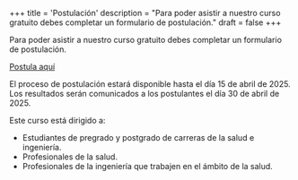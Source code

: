 +++
title = 'Postulación'
description = "Para poder asistir a nuestro curso gratuito debes completar un formulario de postulación."
draft = false
+++

Para poder asistir a nuestro curso gratuito debes completar un formulario de postulación.

[Postula aquí](https://forms.gle/NJeFMbXdCRquTL2S7)

El proceso de postulación estará disponible hasta el día 15 de abril de 2025. Los resultados serán comunicados a los postulantes el día 30 de abril de 2025.

Este curso está dirigido a:

- Estudiantes de pregrado y postgrado de carreras de la salud e ingeniería.
- Profesionales de la salud.
- Profesionales de la ingeniería que trabajen en el ámbito de la salud.